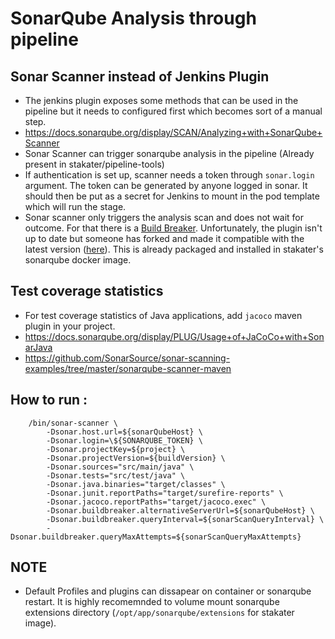 # SonarQube Analysis through pipeline

## Sonar Scanner instead of Jenkins Plugin
* The jenkins plugin exposes some methods that can be used in the pipeline but it needs to configured first which becomes sort of a manual step. 
* https://docs.sonarqube.org/display/SCAN/Analyzing+with+SonarQube+Scanner
* Sonar Scanner can trigger sonarqube analysis in the pipeline (Already present in stakater/pipeline-tools)
* If authentication is set up, scanner needs a token through `sonar.login` argument. The token can be generated by anyone logged in sonar. It should then be put as a secret for Jenkins to mount in the pod template which will run the stage. 
* Sonar scanner only triggers the analysis scan and does not wait for outcome. For that there is a [Build Breaker](https://github.com/SonarQubeCommunity/sonar-build-breaker). Unfortunately, the plugin isn't up to date but someone has forked and made it compatible with the latest version ([here](https://github.com/mstoecklmayr/sonar-build-breaker/tree/sonar-7.3)). This is already packaged and installed in stakater's sonarqube docker image.

## Test coverage statistics
* For test coverage statistics of Java applications, add `jacoco` maven plugin in your project. 
* https://docs.sonarqube.org/display/PLUG/Usage+of+JaCoCo+with+SonarJava
* https://github.com/SonarSource/sonar-scanning-examples/tree/master/sonarqube-scanner-maven

## How to run : 

```
    /bin/sonar-scanner \
        -Dsonar.host.url=${sonarQubeHost} \
        -Dsonar.login=\${SONARQUBE_TOKEN} \
        -Dsonar.projectKey=${project} \
        -Dsonar.projectVersion=${buildVersion} \
        -Dsonar.sources="src/main/java" \
        -Dsonar.tests="src/test/java" \
        -Dsonar.java.binaries="target/classes" \
        -Dsonar.junit.reportPaths="target/surefire-reports" \
        -Dsonar.jacoco.reportPaths="target/jacoco.exec" \
        -Dsonar.buildbreaker.alternativeServerUrl=${sonarQubeHost} \
        -Dsonar.buildbreaker.queryInterval=${sonarScanQueryInterval} \
        -Dsonar.buildbreaker.queryMaxAttempts=${sonarScanQueryMaxAttempts}
```

## NOTE
* Default Profiles and plugins can dissapear on container or sonarqube restart. It is highly recomemnded to volume mount sonarqube extensions directory (`/opt/app/sonarqube/extensions` for stakater image). 